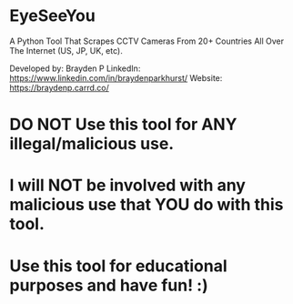 # EyeSeeYou
A Python Tool That Scrapes CCTV Cameras From 20+ Countries All Over The Internet (US, JP, UK, etc).

Developed by: Brayden P
LinkedIn: https://www.linkedin.com/in/braydenparkhurst/
Website: https://braydenp.carrd.co/



# DO NOT Use this tool for ANY illegal/malicious use.
# I will NOT be involved with any malicious use that YOU do with this tool.

# Use this tool for educational purposes and have fun! :)
